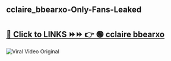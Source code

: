 
 ## cclaire_bbearxo-Only-Fans-Leaked

# <h2><a href="https://clipsfans.com/cclaire_bbearxo&ref=git">🔗 Click to LINKS ⏩⏩ 👉 🟢 cclaire bbearxo </a></h2>

<a href="https://clipsfans.com/cclaire_bbearxo&ref=git" rel="nofollow" data-target="animated-image.originalLink"><img src="https://i.ibb.co.com/xMMVF88/686577567.gif" alt="Viral Video Original" style="max-width: 100%; display: inline-block;" data-target="animated-image.originalImage"></a>
